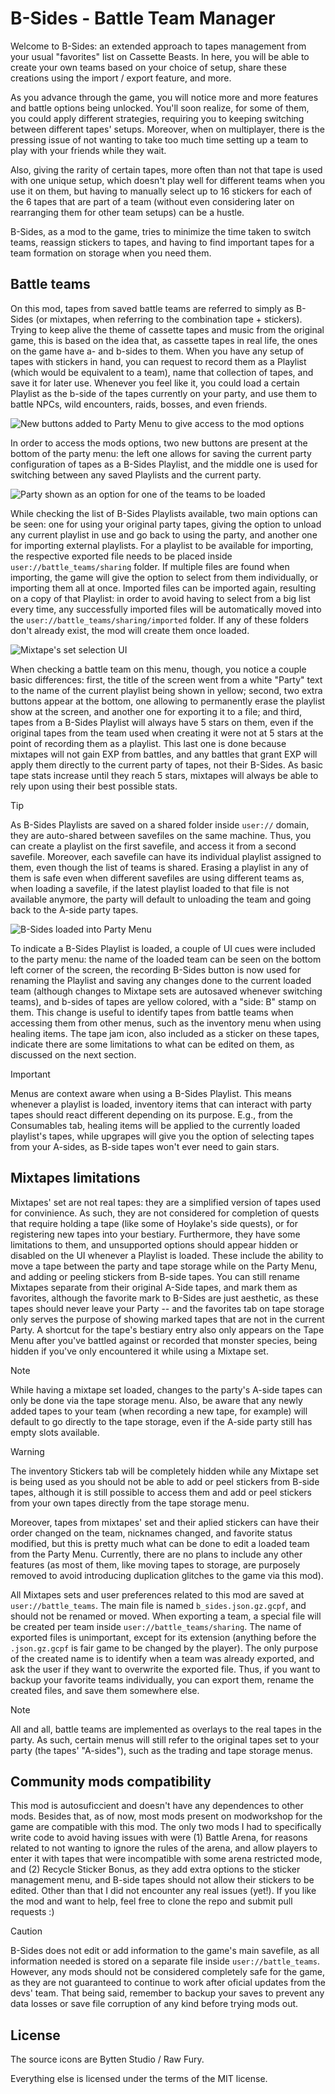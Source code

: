 # B-Sides - Battle Team Manager
Welcome to B-Sides: an extended approach to tapes management from your usual "favorites" list on Cassette Beasts. In here, you will be able to create your own teams based on your choice of setup, share these creations using the import / export feature, and more.

As you advance through the game, you will notice more and more features and battle options being unlocked. You'll soon realize, for some of them, you could apply different strategies, requiring you to keeping switching between different tapes' setups. Moreover, when on multiplayer, there is the pressing issue of not wanting to take too much time setting up a team to play with your friends while they wait.

Also, giving the rarity of certain tapes, more often than not that tape is used with one unique setup, which doesn't play well for different teams when you use it on them, but having to manually select up to 16 stickers for each of the 6 tapes that are part of a team (without even considering later on rearranging them for other team setups) can be a hustle.

B-Sides, as a mod to the game, tries to minimize the time taken to switch teams, reassign stickers to tapes, and having to find important tapes for a team formation on storage when you need them.

## Battle teams
On this mod, tapes from saved battle teams are referred to simply as B-Sides (or mixtapes, when referring to the combination tape + stickers). Trying to keep alive the theme of cassette tapes and music from the original game, this is based on the idea that, as cassette tapes in real life, the ones on the game have a- and b-sides to them. When you have any setup of tapes with stickers in hand, you can request to record them as a Playlist (which would be equivalent to a team), name that collection of tapes, and save it for later use. Whenever you feel like it, you could load a certain Playlist as the b-side of the tapes currently on your party, and use them to battle NPCs, wild encounters, raids, bosses, and even friends. 

![New buttons added to Party Menu to give access to the mod options](/.screenshots/party_menu.png)

In order to access the mods options, two new buttons are present at the bottom of the party menu: the left one allows for saving the current party configuration of tapes as a B-Sides Playlist, and the middle one is used for switching between any saved Playlists and the current party.

![Party shown as an option for one of the teams to be loaded](/.screenshots/bt_selection_menu_party.png)

While checking the list of B-Sides Playlists available, two main options can be seen: one for using your original party tapes, giving the option to unload any current playlist in use and go back to using the party, and another one for importing external playlists. For a playlist to be available for importing, the respective exported file needs to be placed inside `user://battle_teams/sharing` folder. If multiple files are found when importing, the game will give the option to select from them individually, or importing them all at once. Imported files can be imported again, resulting on a copy of that Playlist: in order to avoid having to select from a big list every time, any successfully imported files will be automatically moved into the `user://battle_teams/sharing/imported` folder. If any of these folders don't already exist, the mod will create them once loaded.

![Mixtape's set selection UI](/.screenshots/bt_selection_menu.png)

When checking a battle team on this menu, though, you notice a couple basic differences: first, the title of the screen went from a white "Party" text to the name of the current playlist being shown in yellow; second, two extra buttons appear at the bottom, one allowing to permanently erase the playlist show at the screen, and another one for exporting it to a file; and third, tapes from a B-Sides Playlist will always have 5 stars on them, even if the original tapes from the team used when creating it were not at 5 stars at the point of recording them as a playlist. This last one is done because mixtapes will not gain EXP from battles, and any battles that grant EXP will apply them directly to the current party of tapes, not their B-Sides. As basic tape stats increase until they reach 5 stars, mixtapes will always be able to rely upon using their best possible stats.

> [!TIP]
> As B-Sides Playlists are saved on a shared folder inside `user://` domain, they are auto-shared between savefiles on the same machine. Thus, you can create a playlist on the first savefile, and access it from a second savefile. Moreover, each savefile can have its individual playlist assigned to them, even though the list of teams is shared. Erasing a playlist in any of them is safe even when different savefiles are using different teams as, when loading a savefile, if the latest playlist loaded to that file is not available anymore, the party will default to unloading the team and going back to the A-side party tapes.

![B-Sides loaded into Party Menu](/.screenshots/party_menu_loaded_bsides.png)

To indicate a B-Sides Playlist is loaded, a couple of UI cues were included to the party menu: the name of the loaded team can be seen on the bottom left corner of the screen, the recording B-Sides button is now used for renaming the Playlist and saving any changes done to the current loaded team (although changes to Mixtape sets are autosaved whenever switching teams), and b-sides of tapes are yellow colored, with a "side: B" stamp on them. This change is useful to identify tapes from battle teams when accessing them from other menus, such as the inventory menu when using healing items. The tape jam icon, also included as a sticker on these tapes, indicate there are some limitations to what can be edited on them, as discussed on the next section.

> [!IMPORTANT]
> Menus are context aware when using a B-Sides Playlist. This means whenever a playlist is loaded, inventory items that can interact with party tapes should react different depending on its purpose. E.g., from the Consumables tab, healing items will be applied to the currently loaded playlist's tapes, while upgrapes will give you the option of selecting tapes from your A-sides, as B-side tapes won't ever need to gain stars.

## Mixtapes limitations
Mixtapes' set are not real tapes: they are a simplified version of tapes used for convinience. As such, they are not considered for completion of quests that require holding a tape (like some of Hoylake's side quests), or for registering new tapes into your bestiary. Furthermore, they have some limitations to them, and unsupported options should appear hidden or disabled on the UI whenever a Playlist is loaded. These include the ability to move a tape between the party and tape storage while on the Party Menu, and adding or peeling stickers from B-side tapes. You can still rename Mixtapes separate from their original A-Side tapes, and mark them as favorites, although the favorite mark to B-Sides are just aesthetic, as these tapes should never leave your Party -- and the favorites tab on tape storage only serves the purpose of showing marked tapes that are not in the current Party. A shortcut for the tape's bestiary entry also only appears on the Tape Menu after you've battled against or recorded that monster species, being hidden if you've only encountered it while using a Mixtape set.

> [!NOTE]
> While having a mixtape set loaded, changes to the party's A-side tapes can only be done via the tape storage menu. Also, be aware that any newly added tapes to your team (when recording a new tape, for example) will default to go directly to the tape storage, even if the A-side party still has empty slots available. 

> [!WARNING]
> The inventory Stickers tab will be completely hidden while any Mixtape set is being used as you should not be able to add or peel stickers from B-side tapes, although it is still possible to access them and add or peel stickers from your own tapes directly from the tape storage menu.

Moreover, tapes from mixtapes' set and their aplied stickers can have their order changed on the team, nicknames changed, and favorite status modified, but this is pretty much what can be done to edit a loaded team from the Party Menu. Currently, there are no plans to include any other features (as most of them, like moving tapes to storage, are purposely removed to avoid introducing duplication glitches to the game via this mod).

All Mixtapes sets and user preferences related to this mod are saved at `user://battle_teams`. The main file is named `b_sides.json.gz.gcpf`, and should not be renamed or moved. When exporting a team, a special file will be created per team inside `user://battle_teams/sharing`. The name of exported files is unimportant, except for its extension (anything before the `.json.gz.gcpf` is fair game to be changed by the player). The only purpose of the created name is to identify when a team was already exported, and ask the user if they want to overwrite the exported file. Thus, if you want to backup your favorite teams individually, you can export them, rename the created files, and save them somewhere else.

> [!NOTE]
> All and all, battle teams are implemented as overlays to the real tapes in the party. As such, certain menus will still refer to the original tapes set to your party (the tapes' "A-sides"), such as the trading and tape storage menus.

## Community mods compatibility
This mod is autosuficcient and doesn't have any dependences to other mods. Besides that, as of now, most mods present on modworkshop for the game are compatible with this mod. The only two mods I had to specifically write code to avoid having issues with were (1) Battle Arena, for reasons related to not wanting to ignore the rules of the arena, and allow players to enter it with tapes that were incompatible with some arena restricted mode, and (2) Recycle Sticker Bonus, as they add extra options to the sticker management menu, and B-side tapes should not allow their stickers to be edited. Other than that I did not encounter any real issues (yet!). If you like the mod and want to help, feel free to clone the repo and submit pull requests :)

> [!CAUTION]
> B-Sides does not edit or add information to the game's main savefile, as all information needed is stored on a separate file inside `user://battle_teams`. However, any mods should not be considered completely safe for the game, as they are not guaranteed to continue to work after oficial updates from the devs' team. That being said, remember to backup your saves to prevent any data losses or save file corruption of any kind before trying mods out.

## License
The source icons are Bytten Studio / Raw Fury.

Everything else is licensed under the terms of the MIT license.

